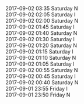 2017-09-02 03:35 Saturday  N  
2017-09-02 02:05 Saturday  I  
2017-09-02 02:00 Saturday  N  
2017-09-02 01:45 Saturday  I  
2017-09-02 01:40 Saturday  N  
2017-09-02 01:30 Saturday  I  
2017-09-02 01:20 Saturday  N  
2017-09-02 01:15 Saturday  I  
2017-09-02 01:10 Saturday  N  
2017-09-02 01:05 Saturday  I  
2017-09-02 00:55 Saturday  N  
2017-09-02 00:45 Saturday  I  
2017-09-02 00:40 Saturday  N  
2017-09-01 23:55 Friday  I  
2017-09-01 23:50 Friday  N  
